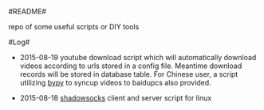 #README#

repo of some useful scripts or DIY tools

#Log#

- 2015-08-19 youtube download script which will automatically download videos according to urls stored in a config file. Meantime download records will be stored in database table. For Chinese user, a script utilizing [bypy](https://github.com/houtianze/bypy) to syncup videos to baidupcs also provided.

- 2015-08-18 [shadowsocks](https://github.com/shadowsocks/shadowsocks) client and server script for linux

